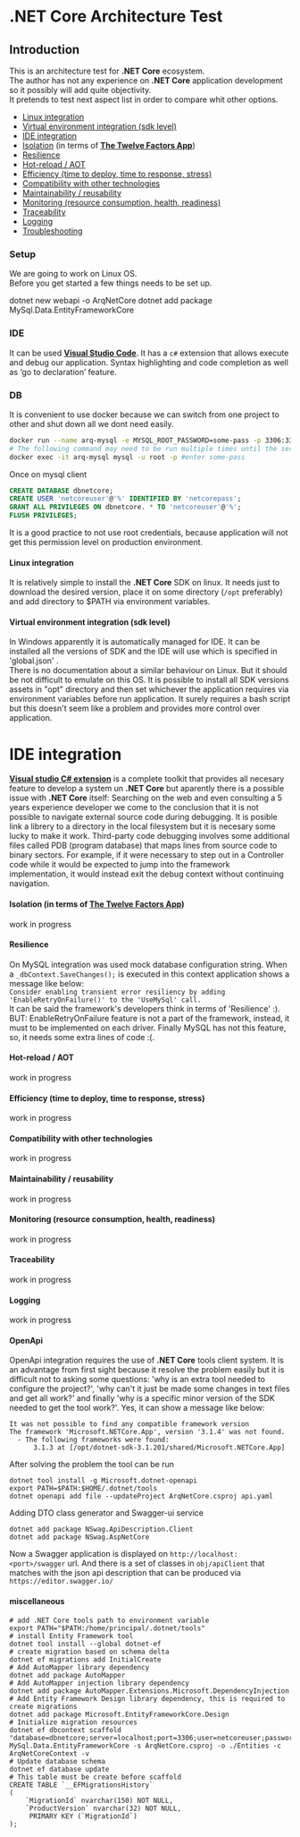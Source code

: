 # .NET Core Architecture Test

## Introduction
This is an architecture test for **.NET Core** ecosystem.    
The author has not any experience on **.NET Core** application development so it possibly will add quite objectivity.    
It pretends to test next aspect list in order to compare whit other options.    

- [Linux integration](#linux-integration)
- [Virtual environment integration (sdk level)](#virtual-environment-integration-sdk-level)
- [IDE integration](#ide-integration)
- [Isolation](#isolation-in-terms-of-the-twelve-factors-app) (in terms of [**The Twelve Factors App**](https://12factor.net/))
- [Resilience](#resilience)
- [Hot-reload / AOT](#hot-reload-aot)
- [Efficiency (time to deploy, time to response, stress)](#efficiency-time-to-deploy-time-to-response-stress)
- [Compatibility with other technologies](#compatibility-with-other-technologies)
- [Maintainability / reusability](#maintainability--reusability)
- [Monitoring (resource consumption, health, readiness)](#monitoring-resource-consumption-health-readiness)
- [Traceability](#traceability)
- [Logging](#logging)
- [Troubleshooting](#troubleshooting)

### Setup
We are going to work on Linux OS.    
Before you get started a few things needs to be set up.  

dotnet new webapi -o ArqNetCore
dotnet add package MySql.Data.EntityFrameworkCore

### IDE
It can be used [**Visual Studio Code**](https://code.visualstudio.com/). It has a `c#` extension that allows execute and debug our application. Syntax highlighting and code completion as well as ‘go to declaration’ feature.    

### DB
It is convenient to use docker because we can switch from one project to other and shut down all we dont need easily.    
``` sh
docker run --name arq-mysql -e MYSQL_ROOT_PASSWORD=some-pass -p 3306:3306 -d mysql
# The following command may need to be run multiple times until the server is fully available
docker exec -it arq-mysql mysql -u root -p #enter some-pass
```

Once on mysql client
``` sql
CREATE DATABASE dbnetcore;
CREATE USER 'netcoreuser'@'%' IDENTIFIED BY 'netcorepass';
GRANT ALL PRIVILEGES ON dbnetcore. * TO 'netcoreuser'@'%';
FLUSH PRIVILEGES;
```
It is a good practice to not use root credentials, because application will not get this permission level on production environment.   

#### Linux integration
It is relatively simple to install the **.NET Core** SDK on linux. It needs just to download the desired version, place it on some directory (`/opt` preferably) and add directory to $PATH via environment variables.

#### Virtual environment integration (sdk level)
In Windows apparently it is automatically managed for IDE. It can be installed all the versions of SDK and the IDE will use which is specified in 'global.json'
.    
There is no documentation about a similar behaviour on Linux. But it should be not difficult to emulate on this OS. It is possible to install all SDK versions assets in "opt" directory and then set whichever the application requires via environment variables before run application. It surely requires a bash script but this doesn't seem like a problem and provides more control over application.    

# IDE integration
[**Visual studio C# extension**](https://code.visualstudio.com/docs/languages/csharp#_installing-c35-support) is a complete toolkit that provides all necesary feature to develop a system un **.NET Core** but aparently there is a possible issue with **.NET Core** itself: 
Searching on the web and even consulting a 5 years experience developer we come to the conclusion that it is not possible to navigate external source code during debugging. It is posible link a librery to a directory in the local filesystem but it is necesary some lucky to make it work. Third-party code debugging involves some additional files called PDB (program database) that maps lines from source code to binary sectors.
For example, if it were necessary to step out in a Controller code while it would be expected to jump into the framework implementation, it would instead exit the debug context without continuing navigation. 

#### Isolation (in terms of [**The Twelve Factors App**](https://12factor.net/))    
work in progress    

#### Resilience
On MySQL integration was used mock database configuration string. When a `_dbContext.SaveChanges();` is executed in this context application shows a message like below:    
`Consider enabling transient error resiliency by adding 'EnableRetryOnFailure()' to the 'UseMySql' call.`    
It can be said the framework's developers think in terms of 'Resilience' :).    
BUT:
EnableRetryOnFailure feature is not a part of the framework, instead, it must to be implemented on each driver. Finally MySQL has not this feature, so, it needs some extra lines of code :(.


#### Hot-reload / AOT    
work in progress    

#### Efficiency (time to deploy, time to response, stress)    
work in progress    

#### Compatibility with other technologies    
work in progress    

#### Maintainability / reusability     
work in progress    

#### Monitoring (resource consumption, health, readiness)    
work in progress    

#### Traceability    
work in progress    

#### Logging    
work in progress    



#### OpenApi

OpenApi integration requires the use of **.NET Core** tools client system. 
It is an advantage from first sight because it resolve the problem easily but it is difficult not to asking some questions: 'why is an extra tool needed to configure the project?', 'why can't it just be made some changes in text files and get all work?' and finally 'why is a specific minor version of the SDK needed to get the tool work?'. Yes, it can show a message like below:

```
It was not possible to find any compatible framework version
The framework 'Microsoft.NETCore.App', version '3.1.4' was not found.
  - The following frameworks were found:
      3.1.3 at [/opt/dotnet-sdk-3.1.201/shared/Microsoft.NETCore.App]
```

After solving the problem the tool can be run 

```
dotnet tool install -g Microsoft.dotnet-openapi
export PATH=$PATH:$HOME/.dotnet/tools
dotnet openapi add file --updateProject ArqNetCore.csproj api.yaml
```

Adding DTO class generator and Swagger-ui service

```
dotnet add package NSwag.ApiDescription.Client
dotnet add package NSwag.AspNetCore
```

Now a Swagger application is displayed on `http://localhost:<port>/swagger` url. 
And there is a set of classes in `obj/apiClient` that matches with the json api description that can be produced via `https://editor.swagger.io/` 








#### miscellaneous
```
# add .NET Core tools path to environment variable 
export PATH="$PATH:/home/principal/.dotnet/tools"
# install Entity Framework tool
dotnet tool install --global dotnet-ef
# create migration based on schema delta
dotnet ef migrations add InitialCreate
# Add AutoMapper library dependency
dotnet add package AutoMapper
# Add AutoMapper injection library dependency
dotnet add package AutoMapper.Extensions.Microsoft.DependencyInjection
# Add Entity Framework Design library dependency, this is required to create migrations
dotnet add package Microsoft.EntityFrameworkCore.Design
# Initialize migration resources
dotnet ef dbcontext scaffold "database=dbnetcore;server=localhost;port=3306;user=netcoreuser;password=netcorepass" MySql.Data.EntityFrameworkCore -s ArqNetCore.csproj -o ./Entities -c ArqNetCoreContext -v
# Update database schema
dotnet ef database update
# This table must be create before scaffold
CREATE TABLE `__EFMigrationsHistory` 
( 
    `MigrationId` nvarchar(150) NOT NULL, 
    `ProductVersion` nvarchar(32) NOT NULL, 
     PRIMARY KEY (`MigrationId`) 
);

```